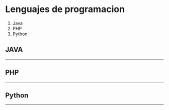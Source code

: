 # Lenguajes de programacion

1. Java
2. PHP
3. Python

## JAVA

- - - -
## PHP

- - - -
## Python

- - - -
